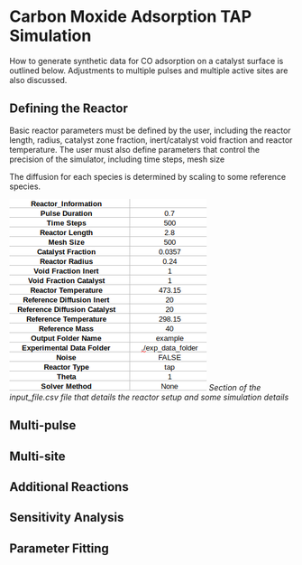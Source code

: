 # Carbon Moxide Adsorption TAP Simulation

How to generate synthetic data for CO adsorption on a catalyst surface is outlined below. Adjustments to multiple pulses and multiple active sites are also discussed.

## Defining the Reactor

Basic reactor parameters must be defined by the user, including the reactor length, radius, catalyst zone fraction, inert/catalyst void fraction and reactor temperature. The user must also define parameters that control the precision of the simulator, including time steps, mesh size

The diffusion for each species is determined by scaling to some reference species. 

![Reactor Information](../../../figures/Reac_information.png)
*Section of the input_file.csv file that details the reactor setup and some simulation details*

## Multi-pulse


## Multi-site


## Additional Reactions


## Sensitivity Analysis


## Parameter Fitting



